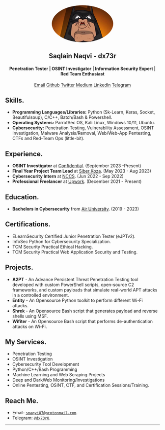 [comment]: <> (<h1>dx73r</h1>)

<br>
<p align="center">
  <img src="https://raw.githubusercontent.com/dx7er/dx7er.github.io/main/imgs/display_pic.png" alt="Batman" width="200" height="120" style="border-radius: 50%; object-fit: cover;"> <br>
  <h2 align="center">Saqlain Naqvi - dx73r </h2>
  <h4 align="center">Penetration Tester | OSINT Investigator | Information Security Expert | Red Team Enthusiast</h4>
</p>

<div align="center">
  <a href="snaqviO7@protonmail.com">Email</a>
  <a href="https://github.com/dx7er">Github</a>
  <a href="https://twitter.com/dx73r0">Twitter</a>
  <a href="https://medium.com/@dx7er">Medium</a>
  <a href="https://www.linkedin.com/in/naqvio7/">LinkedIn</a>
  <a href="https://t.me/dx73r0">Telegram</a>
</div>

<!-- Social Media with Icons
<div align="center">
<a href="snaqviO7@protonmail.com">
  <img src="https://github.com/dx7er/dx7er.github.io/blob/main/imgs/gmail.png" alt="Email" width="25">
</a>

<a href="https://github.com/dx7er">
  <img src="https://github.com/dx7er/dx7er.github.io/blob/main/imgs/github.png" alt="GitHub" width="25">
</a>

<a href="https://twitter.com/dx73r0">
    <img src="https://github.com/dx7er/dx7er.github.io/blob/main/imgs/twitter.png" alt="Twitter" width="25">
</a>

<a href="https://medium.com/@dx7er">
  <img src="https://github.com/dx7er/dx7er.github.io/blob/main/imgs/medium.png" alt="Medium" width="25">
</a>

<a href="https://www.linkedin.com/in/naqvio7/">
  <img src="https://github.com/dx7er/dx7er.github.io/blob/main/imgs/linkedin.png" alt="LinkedIn" width="25">
</a>

<a href="https://t.me/dx73r0">
  <img src="https://github.com/dx7er/dx7er.github.io/blob/main/imgs/teegram.png" alt="Telegram" width="25">
</a>
</div>
-->

## Skills.
- **Programming Languages/Libraries:** Python (Sk-Learn, Keras, Socket, Beautifulsoup), C/C++, Batch/Bash & Powershell.
- **Operating Systems:** ParrotSec OS, Kali Linux, Windows 10/11, Ubuntu.
- **Cybersecurity:** Penetration Testing, Vulnerability Assessment, OSINT Investigation, Malware Analysis/Removal, Web/Web-App Pentesting, CTFs and Red-Team Ops (little-bit).
  
## Experience.
- **OSINT Investigator** at <a href="https://www.linkedin.com/company/confidentialcompany/">Confidential</a>. (September 2023 -Present)
- **Final Year Project Team Lead** at <a href="https://nastp.gov.pk/alpha">Siber Koza</a>. (May 2023 - Aug 2023)
- **Cybersecurity Intern** at <a href="https://nccs.pk/">NCCS</a>. (Jun 2022 - Sep 2022)
- **Professional Freelancer** at <a href="https://www.upwork.com/">Upwork</a>. (December 2021 - Present)

## Education.
- **Bachelors in Cybersecurity** from <a href="https://www.au.edu.pk/">Air University</a>. (2019 - 2023)

## Certifications.
- ELearnSecurity Certified Junior Penetration Tester (eJPTv2).
- InfoSec Python for Cybersecurity Specialization.
- TCM Security Practical Ethical Hacking.
- TCM Security Practical Web Application Security and Testing.

## Projects.
- **A2PT** - An Advance Persistent Threat Penetration Testing tool developed with custom PowerShell scripts, open-source C2 frameworks, and custom payloads that simulate real-world APT attacks in a controlled environment.
- **Entity** - An Opensource Python toolkit to perform different Wi-Fi attacks.
- **Shrek** - An Opensource Bash script that generates payload and reverse shells using MSF.
- **Wifiter** - An Opensource Bash script that performs de-authentication attacks on Wi-Fi.

## My Services.
- Penetration Testing
- OSINT Investigation
- Cybersecurity Tool Development
- Python/C++/Bash Programming
- Machine Learning and Web Scraping Projects
- Deep and DarkWeb Monitoring/Investigations
- Online Pentesting, OSINT, CTF, and Certification Sessions/Training.

## Reach Me.
- Email: <a href="snaqviO7@protonmail.com">`snaqviO7@protonmail.com`</a>.
- Telegram: <a href="https://t.me/dx73r0">`@dx73r0`</a>.
---
